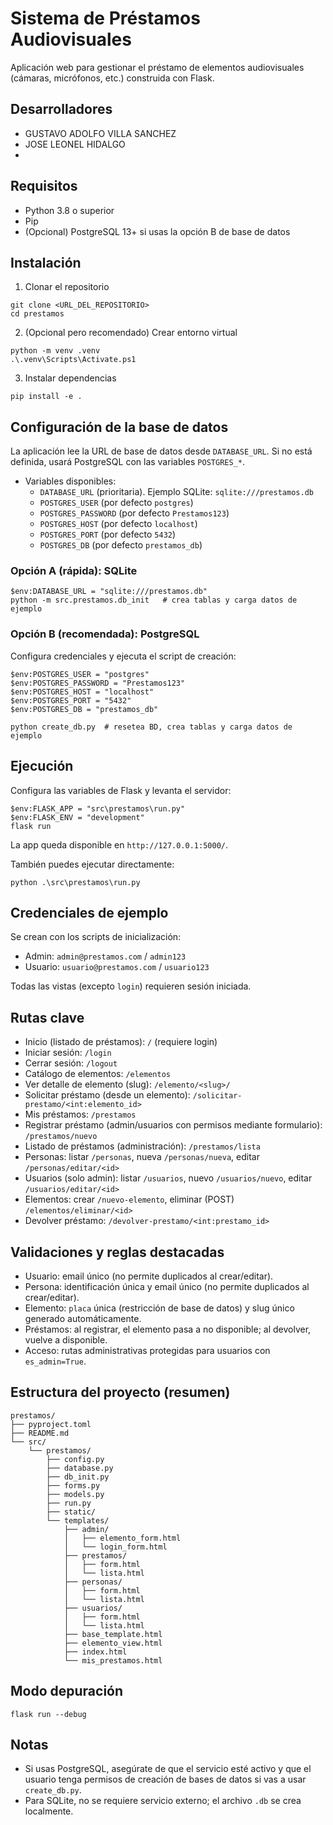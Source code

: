 # Sistema de Préstamos Audiovisuales

Aplicación web para gestionar el préstamo de elementos audiovisuales (cámaras, micrófonos, etc.) construida con Flask.

## Desarrolladores
- GUSTAVO ADOLFO VILLA SANCHEZ
- JOSE LEONEL HIDALGO
- 
## Requisitos
- Python 3.8 o superior
- Pip
- (Opcional) PostgreSQL 13+ si usas la opción B de base de datos

## Instalación
1) Clonar el repositorio
```
git clone <URL_DEL_REPOSITORIO>
cd prestamos
```

2) (Opcional pero recomendado) Crear entorno virtual
```
python -m venv .venv
.\.venv\Scripts\Activate.ps1
```

3) Instalar dependencias
```
pip install -e .
```

## Configuración de la base de datos
La aplicación lee la URL de base de datos desde `DATABASE_URL`. Si no está definida, usará PostgreSQL con las variables `POSTGRES_*`.

- Variables disponibles:
  - `DATABASE_URL` (prioritaria). Ejemplo SQLite: `sqlite:///prestamos.db`
  - `POSTGRES_USER` (por defecto `postgres`)
  - `POSTGRES_PASSWORD` (por defecto `Prestamos123`)
  - `POSTGRES_HOST` (por defecto `localhost`)
  - `POSTGRES_PORT` (por defecto `5432`)
  - `POSTGRES_DB` (por defecto `prestamos_db`)

### Opción A (rápida): SQLite
```
$env:DATABASE_URL = "sqlite:///prestamos.db"
python -m src.prestamos.db_init   # crea tablas y carga datos de ejemplo
```

### Opción B (recomendada): PostgreSQL
Configura credenciales y ejecuta el script de creación:
```
$env:POSTGRES_USER = "postgres"
$env:POSTGRES_PASSWORD = "Prestamos123"
$env:POSTGRES_HOST = "localhost"
$env:POSTGRES_PORT = "5432"
$env:POSTGRES_DB = "prestamos_db"

python create_db.py  # resetea BD, crea tablas y carga datos de ejemplo
```

## Ejecución
Configura las variables de Flask y levanta el servidor:
```
$env:FLASK_APP = "src\prestamos\run.py"
$env:FLASK_ENV = "development"
flask run
```
La app queda disponible en `http://127.0.0.1:5000/`.

También puedes ejecutar directamente:
```
python .\src\prestamos\run.py
```

## Credenciales de ejemplo
Se crean con los scripts de inicialización:
- Admin: `admin@prestamos.com` / `admin123`
- Usuario: `usuario@prestamos.com` / `usuario123`

Todas las vistas (excepto `login`) requieren sesión iniciada.

## Rutas clave
- Inicio (listado de préstamos): `/` (requiere login)
- Iniciar sesión: `/login`
- Cerrar sesión: `/logout`
- Catálogo de elementos: `/elementos`
- Ver detalle de elemento (slug): `/elemento/<slug>/`
- Solicitar préstamo (desde un elemento): `/solicitar-prestamo/<int:elemento_id>`
- Mis préstamos: `/prestamos`
- Registrar préstamo (admin/usuarios con permisos mediante formulario): `/prestamos/nuevo`
- Listado de préstamos (administración): `/prestamos/lista`
- Personas: listar `/personas`, nueva `/personas/nueva`, editar `/personas/editar/<id>`
- Usuarios (solo admin): listar `/usuarios`, nuevo `/usuarios/nuevo`, editar `/usuarios/editar/<id>`
- Elementos: crear `/nuevo-elemento`, eliminar (POST) `/elementos/eliminar/<id>`
- Devolver préstamo: `/devolver-prestamo/<int:prestamo_id>`

## Validaciones y reglas destacadas
- Usuario: email único (no permite duplicados al crear/editar).
- Persona: identificación única y email único (no permite duplicados al crear/editar).
- Elemento: `placa` única (restricción de base de datos) y slug único generado automáticamente.
- Préstamos: al registrar, el elemento pasa a no disponible; al devolver, vuelve a disponible.
- Acceso: rutas administrativas protegidas para usuarios con `es_admin=True`.

## Estructura del proyecto (resumen)
```
prestamos/
├── pyproject.toml
├── README.md
└── src/
    └── prestamos/
        ├── config.py
        ├── database.py
        ├── db_init.py
        ├── forms.py
        ├── models.py
        ├── run.py
        ├── static/
        └── templates/
            ├── admin/
            │   ├── elemento_form.html
            │   └── login_form.html
            ├── prestamos/
            │   ├── form.html
            │   └── lista.html
            ├── personas/
            │   ├── form.html
            │   └── lista.html
            ├── usuarios/
            │   ├── form.html
            │   └── lista.html
            ├── base_template.html
            ├── elemento_view.html
            ├── index.html
            └── mis_prestamos.html
```

## Modo depuración
```
flask run --debug
```

## Notas
- Si usas PostgreSQL, asegúrate de que el servicio esté activo y que el usuario tenga permisos de creación de bases de datos si vas a usar `create_db.py`.
- Para SQLite, no se requiere servicio externo; el archivo `.db` se crea localmente.

